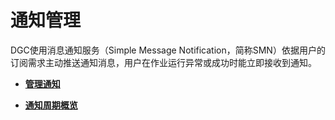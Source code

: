 # 通知管理<a name="dgc_01_0414"></a>

DGC使用消息通知服务（Simple Message Notification，简称SMN）依据用户的订阅需求主动推送通知消息，用户在作业运行异常或成功时能立即接收到通知。

-   **[管理通知](管理通知.md)**  

-   **[通知周期概览](通知周期概览.md)**  


